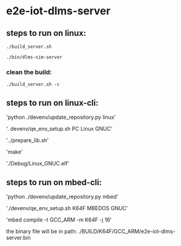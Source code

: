 # e2e-iot-dlms-server

## steps to run on linux:
`./build_server.sh`

`./bin/dlms-sim-server`

### clean the build:

`./build_server.sh -c`

## steps to run on linux-cli:
'python ./devenv/update_repository.py linux'

'. devenv/qe_env_setup.sh PC Linux GNUC'

'../prepare_lib.sh'

'make'

'./Debug/Linux_GNUC.elf'

## steps to run on mbed-cli:
'python ./devenv/update_repository.py mbed'

'./devenv/qe_env_setup.sh K64F MBEDOS GNUC'

'mbed compile -t GCC_ARM -m K64F -j 16'

the binary file will be in path:
./BUILD/K64F/GCC_ARM/e2e-iot-dlms-server.bin
